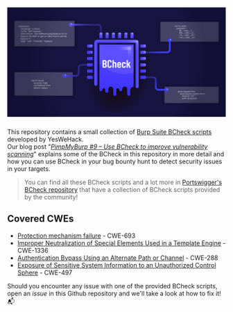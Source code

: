 <h1 align="center">
 <img src="./img/banner.jpg">
</h1>

This repository contains a small collection of [Burp Suite BCheck scripts](https://portswigger.net/burp/documentation/scanner/bchecks) developed by YesWeHack.  
Our blog post "*[PimpMyBurp #9 – Use BCheck to improve vulnerability scanning](https://blog.yeswehack.com/yeswerhackers/pimpmyburp-9-use-bcheck-to-improve-vulnerability-scanning/)*" explains some of the BCheck in this repository in more detail and how you can use BCheck in your bug bounty hunt to detect security issues in your targets.

> You can find all these BCheck scripts and a lot more in [Portswigger's BCheck repository](https://github.com/PortSwigger/BChecks) that have a collection of BCheck scripts provided by the community!

## Covered CWEs
- [Protection mechanism failure](https://cwe.mitre.org/data/definitions/693.html) - CWE-693
- [Improper Neutralization of Special Elements Used in a Template Engine](https://cwe.mitre.org/data/definitions/1336.html) - CWE-1336
- [Authentication Bypass Using an Alternate Path or Channel](https://cwe.mitre.org/data/definitions/288.html) - CWE-288
- [Exposure of Sensitive System Information to an Unauthorized Control Sphere](https://cwe.mitre.org/data/definitions/497.html) -  CWE-497

Should you encounter any issue with one of the provided BCheck scripts, open an *issue* in this Github repository and we'll take a look at how to fix it! 📬
